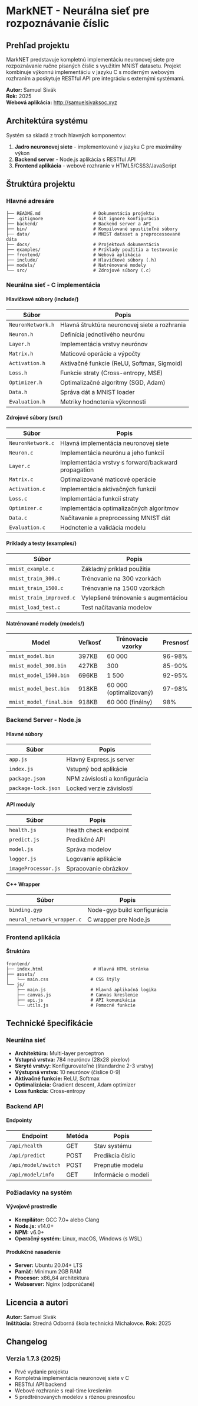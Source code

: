 # MarkNET - Neurálna sieť pre rozpoznávanie číslic

## Prehľad projektu

MarkNET predstavuje kompletnú implementáciu neuronovej siete pre rozpoznávanie ručne písaných číslic s využitím MNIST datasetu. Projekt kombinuje výkonnú implementáciu v jazyku C s moderným webovým rozhraním a poskytuje RESTful API pre integráciu s externými systémami.

**Autor:** Samuel Sivák  
**Rok:** 2025  
**Webová aplikácia:** http://samuelsivaksoc.xyz

## Architektúra systému

Systém sa skladá z troch hlavných komponentov:

1. **Jadro neuronovej siete** - implementované v jazyku C pre maximálny výkon
2. **Backend server** - Node.js aplikácia s RESTful API
3. **Frontend aplikácia** - webové rozhranie v HTML5/CSS3/JavaScript

## Štruktúra projektu

### Hlavné adresáre

```
├── README.md                    # Dokumentácia projektu
├── .gitignore                   # Git ignore konfigurácia
├── backend/                     # Backend server a API
├── bin/                         # Kompilované spustiteľné súbory
├── data/                        # MNIST dataset a preprocessované dáta
├── docs/                        # Projektová dokumentácia
├── examples/                    # Príklady použitia a testovanie
├── frontend/                    # Webová aplikácia
├── include/                     # Hlavičkové súbory (.h)
├── models/                      # Natrénované modely
└── src/                         # Zdrojové súbory (.c)
```

### Neurálna sieť - C implementácia

#### Hlavičkové súbory (include/)

| Súbor | Popis |
|-------|-------|
| `NeuronNetwork.h` | Hlavná štruktúra neuronovej siete a rozhrania |
| `Neuron.h` | Definícia jednotlivého neurónu |
| `Layer.h` | Implementácia vrstvy neurónov |
| `Matrix.h` | Maticové operácie a výpočty |
| `Activation.h` | Aktivačné funkcie (ReLU, Softmax, Sigmoid) |
| `Loss.h` | Funkcie straty (Cross-entropy, MSE) |
| `Optimizer.h` | Optimalizačné algoritmy (SGD, Adam) |
| `Data.h` | Správa dát a MNIST loader |
| `Evaluation.h` | Metriky hodnotenia výkonnosti |

#### Zdrojové súbory (src/)

| Súbor | Popis |
|-------|-------|
| `NeuronNetwork.c` | Hlavná implementácia neuronovej siete |
| `Neuron.c` | Implementácia neurónu a jeho funkcií |
| `Layer.c` | Implementácia vrstvy s forward/backward propagation |
| `Matrix.c` | Optimalizované maticové operácie |
| `Activation.c` | Implementácia aktivačných funkcií |
| `Loss.c` | Implementácia funkcií straty |
| `Optimizer.c` | Implementácia optimalizačných algoritmov |
| `Data.c` | Načítavanie a preprocessing MNIST dát |
| `Evaluation.c` | Hodnotenie a validácia modelu |

#### Príklady a testy (examples/)

| Súbor | Popis |
|-------|-------|
| `mnist_example.c` | Základný príklad použitia |
| `mnist_train_300.c` | Trénovanie na 300 vzorkách |
| `mnist_train_1500.c` | Trénovanie na 1500 vzorkách |
| `mnist_train_improved.c` | Vylepšené trénovanie s augmentáciou |
| `mnist_load_test.c` | Test načítavania modelov |

#### Natrénované modely (models/)

| Model | Veľkosť | Trénovacie vzorky | Presnosť |
|-------|---------|-------------------|----------|
| `mnist_model.bin` | 397KB | 60 000 | 96-98% |
| `mnist_model_300.bin` | 427KB | 300 | 85-90% |
| `mnist_model_1500.bin` | 696KB | 1 500 | 92-95% |
| `mnist_model_best.bin` | 918KB | 60 000 (optimalizovaný) | 97-98% |
| `mnist_model_final.bin` | 918KB | 60 000 (finálny) | 98% |

### Backend Server - Node.js

#### Hlavné súbory

| Súbor | Popis |
|-------|-------|
| `app.js` | Hlavný Express.js server |
| `index.js` | Vstupný bod aplikácie |
| `package.json` | NPM závislosti a konfigurácia |
| `package-lock.json` | Locked verzie závislostí |

#### API moduly

| Súbor | Popis |
|-------|-------|
| `health.js` | Health check endpoint |
| `predict.js` | Predikčné API |
| `model.js` | Správa modelov |
| `logger.js` | Logovanie aplikácie |
| `imageProcessor.js` | Spracovanie obrázkov |

#### C++ Wrapper

| Súbor | Popis |
|-------|-------|
| `binding.gyp` | Node-gyp build konfigurácia |
| `neural_network_wrapper.c` | C wrapper pre Node.js |

### Frontend aplikácia

#### Štruktúra

```
frontend/
├── index.html                   # Hlavná HTML stránka
├── assets/
│   └── main.css                # CSS štýly
└── js/
    ├── main.js                 # Hlavná aplikačná logika
    ├── canvas.js               # Canvas kreslenie
    ├── api.js                  # API komunikácia
    └── utils.js                # Pomocné funkcie
```

## Technické špecifikácie

### Neurálna sieť

- **Architektúra:** Multi-layer perceptron
- **Vstupná vrstva:** 784 neurónov (28x28 pixelov)
- **Skryté vrstvy:** Konfigurovateľné (štandardne 2-3 vrstvy)
- **Výstupná vrstva:** 10 neurónov (číslice 0-9)
- **Aktivačné funkcie:** ReLU, Softmax
- **Optimalizácia:** Gradient descent, Adam optimizer
- **Loss funkcia:** Cross-entropy

### Backend API

#### Endpointy

| Endpoint | Metóda | Popis |
|----------|---------|-------|
| `/api/health` | GET | Stav systému |
| `/api/predict` | POST | Predikcia číslic |
| `/api/model/switch` | POST | Prepnutie modelu |
| `/api/model/info` | GET | Informácie o modeli |

### Požiadavky na systém

#### Vývojové prostredie

- **Kompilátor:** GCC 7.0+ alebo Clang
- **Node.js:** v14.0+
- **NPM:** v6.0+
- **Operačný systém:** Linux, macOS, Windows (s WSL)

#### Produkčné nasadenie

- **Server:** Ubuntu 20.04+ LTS
- **Pamäť:** Minimum 2GB RAM
- **Procesor:** x86_64 architektura
- **Webserver:** Nginx (odporúčané)
## Licencia a autori
**Autor:** Samuel Sivák  
**Inštitúcia:** Stredná Odborná škola technická Michalovce.
**Rok:** 2025
## Changelog
### Verzia 1.7.3 (2025)
- Prvé vydanie projektu
- Kompletná implementácia neuronovej siete v C
- RESTful API backend
- Webové rozhranie s real-time kreslením
- 5 predtrénovaných modelov s rôznou presnosťou
